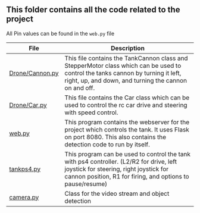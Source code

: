 ## This folder contains all the code related to the project

All Pin values can be found in the `web.py` file

| File | Description |
|------|-------------|
| [Drone/Cannon.py](Drone/Cannon.py) | This file contains the TankCannon class and StepperMotor class which can be used to control the tanks cannon by turning it left, right, up, and down, and turning the cannon on and off. |
| [Drone/Car.py](Drone/Car.py) | This file contains the Car class which can be used to control the rc car drive and steering with speed control. |
| [web.py](web.py) | This program contains the webserver for the project which controls the tank. It uses Flask on port 8080. This also contains the detection code to run by itself. |
| [tankps4.py](tankps4.py) | This program can be used to control the tank with ps4 controller. (L2/R2 for drive, left joystick for steering, right joystick for cannon position, R1 for firing, and options to pause/resume) |
|[camera.py](camera.py)| Class for the video stream and object detection|

